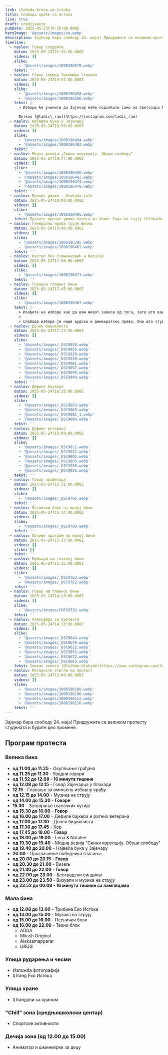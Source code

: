 ```yaml
---
link: sloboda-krece-sa-istoka
title: Слобода креће са истока
live: true
draft: uredjivanje
pubDate: 2025-05-23T19:20:00.000Z
heroImage: '@assets/images/za.webp'
description: Зајечар бира слободу 24. маја! Придружите се великом протесту студената и будите део промене.
timeline:
  - naslov: Говор студента
    datum: 2025-05-24T21:32:00.000Z
    videos: []
    slike:
      - '@assets/images/1000196578.webp'
    tekst: ''
  - naslov: Говор глумца Тихомира Станића
    datum: 2025-05-24T19:57:00.000Z
    videos: []
    slike:
      - '@assets/images/1000196498.webp'
      - '@assets/images/1000196500.webp'
    tekst: |-
      > Избори ће учинити да Зајечар неће подсећати само на Светозара Марковића, Зорана Радмиловића и друге, већ ћемо се сећати да је то и први град који је ослобођен.

      Фоткао [@tadic\_raw](https://instagram.com/tadic_raw)
  - naslov: Највећа бука у Зајечару
    datum: 2025-05-24T19:53:00.000Z
    videos: []
    slike:
      - '@assets/images/1000196494.webp'
      - '@assets/images/1000196492.webp'
    tekst: ''
  - naslov: Модна ревија „Скини корупцију. Обуци слободу”
    datum: 2025-05-24T19:47:00.000Z
    videos: []
    slike:
      - '@assets/images/1000196456.webp'
      - '@assets/images/1000196442.webp'
      - '@assets/images/1000196474.webp'
      - '@assets/images/1000196470.webp'
    tekst: ''
  - naslov: Пренос уживо - blokada.info
    datum: 2025-05-24T19:00:00.000Z
    videos: []
    slike:
      - '@assets/images/1000196405.webp'
    tekst: Пратите пренос уживо колега из Новог Сада на сајту [blokada.info](https://www.youtube.com/live/-qnU0zeX-uw)
  - naslov: Генерална проба групе Визељ
    datum: 2025-05-24T19:00:00.000Z
    videos: []
    slike:
      - '@assets/images/1000196395.webp'
      - '@assets/images/1000196401.webp'
    tekst: ''
  - naslov: Наступ Лее Стаменковић и Natalee
    datum: 2025-05-24T17:56:00.000Z
    videos: []
    slike:
      - '@assets/images/1000196373.webp'
    tekst: ''
  - naslov: Говорна главној бини
    datum: 2025-05-24T17:45:00.000Z
    videos: []
    slike:
      - '@assets/images/1000196367.webp'
    tekst: |-
      > Изађите на изборе као да вам живот зависи од тога, зато што вам живот и зависи од тога.
      > 
      > Слобода избора је наше људско и демократско право. Оно што студенти траже је да вратимо одговорност за сваку реч и дело, односно недело. Доста је тога „може и горе”. Само заједно можемо да учинимо земљу бољом.
  - naslov: Дочек бициклиста
    datum: 2025-05-24T17:17:00.000Z
    videos: []
    slike:
      - '@assets/images/_DSC9920.webp'
      - '@assets/images/_DSC9925.webp'
      - '@assets/images/_DSC9928.webp'
      - '@assets/images/_DSC9939.webp'
      - '@assets/images/_DSC9901.webp'
      - '@assets/images/_DSC9897.webp'
      - '@assets/images/_DSC9899.webp'
      - '@assets/images/_DSC9944.webp'
    tekst: ''
  - naslov: Дефиле бајкера
    datum: 2025-05-24T16:35:00.000Z
    videos: []
    slike:
      - '@assets/images/_DSC9883.webp'
      - '@assets/images/_DSC9869.webp'
      - '@assets/images/_DSC9861_1.webp'
      - '@assets/images/_DSC9884.webp'
    tekst: ''
  - naslov: Дефиле ветерана
    datum: 2025-05-24T16:09:00.000Z
    videos: []
    slike:
      - '@assets/images/_DSC9811.webp'
      - '@assets/images/_DSC9812.webp'
      - '@assets/images/_DSC9801.webp'
      - '@assets/images/_DSC9805.webp'
      - '@assets/images/_DSC9830.webp'
      - '@assets/images/_DSC9825.webp'
    tekst: ''
  - naslov: Говор професора
    datum: 2025-05-24T15:51:00.000Z
    videos: []
    slike:
      - '@assets/images/_DSC9795.webp'
    tekst: ''
  - naslov: Песнички блок на малој бини
    datum: 2025-05-24T15:34:00.000Z
    videos: []
    slike:
      - '@assets/images/_DSC9789.webp'
    tekst: ''
  - naslov: Почиње програм на малој бини
    datum: 2025-05-24T15:17:00.000Z
    videos: []
    slike: []
    tekst: ''
  - naslov: Бубњари на главној бини
    datum: 2025-05-24T15:15:00.000Z
    videos: []
    slike:
      - '@assets/images/_DSC9763.webp'
      - '@assets/images/_DSC9762.webp'
    tekst: ''
  - naslov: Говор на главној бини
    datum: 2025-05-24T14:23:00.000Z
    videos: []
    slike:
      - '@assets/images/CHE03532.webp'
    tekst: ''
  - naslov: Атмосфера са протеста
    datum: 2025-05-24T14:13:00.000Z
    videos: []
    slike:
      - '@assets/images/_DSC9644.webp'
      - '@assets/images/_DSC9679.webp'
      - '@assets/images/_DSC9632.webp'
      - '@assets/images/_DSC9655.webp'
      - '@assets/images/_DSC9672.webp'
      - '@assets/images/_DSC9663.webp'
    tekst: Сликао колега [@fotkam.blokade](https://www.instagram.com/fotkam.blokade/).
  - naslov: Мотористи стигли на протест
    datum: 2025-05-24T13:49:00.000Z
    videos: []
    slike:
      - '@assets/images/1000196108.webp'
      - '@assets/images/1000196106.webp'
      - '@assets/images/1000196112.webp'
      - '@assets/images/1000196110.webp'
    tekst: ''
---
```

Зајечар бира слободу 24. маја! Придружите се великом протесту студената и будите део промене.

## Програм протеста

### Велика бина

- **од 11.00 до 11.25** - Окупљање грађана
- **од 11.25 до 11.30&#32;**- Уводни говори
- **од 11.52 до 12.08 - 16 минута тишине**
- **од 12.08 до 12.15&#32;**- Говор Зајечарца у блокади
- **12.15&#32;**- Гласање за омињену изборну крађу
- **од 12.15 до 14.00** - Музика на струју
- **од 14.00 до 15.30** - **Говори**
- **15.30** - Затварање гласачких кутија
- **од 15.30 до 16.00** - **Говор**
- **од 16.00 до 17.00** - Дефиле бајкера и ратних ветерана
- **од 17.00 до 17.30** -  Дочек бициклиста
- **од 17.30 до 17.45** - Хор
- **од 17.45 до 18.00** - **Говор**
- **од 18.00 до 19.00** - Lena & Natalee
- **од 19.30 до 19.40** - Модна ревија "Скини корупцију. Обуци слободу"
- **од 19.40 до 20.00** - Највећа бука у Зајечару
- **20.00** - Проглашење победника гласања
- **од 20.00 до 20.15** - **Говор**
- **од 20.30 до 21.00** - Визељ
- **од 21.30 до 22.00&#32;**- **Говор**
- **од 22.00 до 23.00&#32;**- Београдски синдикат
- **од 23.00 до 23.50&#32;**- Визуали и музика на струју
- **од 23.52 до 00.08 - 16 минута тишине са лампицама**

### Мала бина

- **од 12.08 до 13.00** - Трибина Еко Истока
- **од 13.00 до 15.00** - Музика на струју
- **од 15.00 до 16.00** - Песнички блок
- **од 16.00 до 22.00** - Техно блок
    - ADDA
    - Milosh Original
    - Aleksamapparat
    - URUG

### Улица рударења и чесми

- Изложба фотографија
- Штанд Еко Истока

### Улица хране

- Штандови са храном

### "Chill" зона (средњошколски центар)

- Спортске активности

### Дечија зона (од 12.00 до 15.00)

- Аниматор и шминкерке за децу
